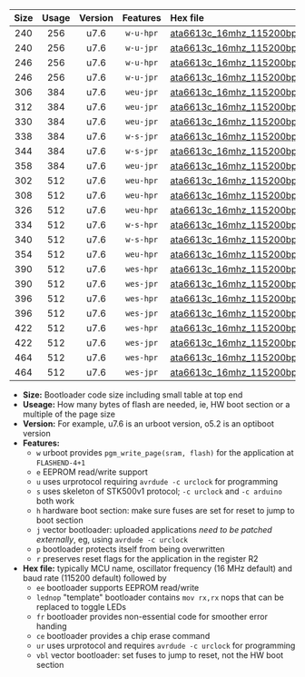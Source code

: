 |Size|Usage|Version|Features|Hex file|
|:-:|:-:|:-:|:-:|:--|
|240|256|u7.6|`w-u-hpr`|[ata6613c_16mhz_115200bps_ur.hex](https://raw.githubusercontent.com/stefanrueger/urboot/main//ata6613c_16mhz_115200bps_ur.hex)|
|240|256|u7.6|`w-u-jpr`|[ata6613c_16mhz_115200bps_ur_vbl.hex](https://raw.githubusercontent.com/stefanrueger/urboot/main//ata6613c_16mhz_115200bps_ur_vbl.hex)|
|246|256|u7.6|`w-u-hpr`|[ata6613c_16mhz_115200bps_lednop_ur.hex](https://raw.githubusercontent.com/stefanrueger/urboot/main//ata6613c_16mhz_115200bps_lednop_ur.hex)|
|246|256|u7.6|`w-u-jpr`|[ata6613c_16mhz_115200bps_lednop_ur_vbl.hex](https://raw.githubusercontent.com/stefanrueger/urboot/main//ata6613c_16mhz_115200bps_lednop_ur_vbl.hex)|
|306|384|u7.6|`weu-jpr`|[ata6613c_16mhz_115200bps_ee_ur_vbl.hex](https://raw.githubusercontent.com/stefanrueger/urboot/main//ata6613c_16mhz_115200bps_ee_ur_vbl.hex)|
|312|384|u7.6|`weu-jpr`|[ata6613c_16mhz_115200bps_ee_lednop_ur_vbl.hex](https://raw.githubusercontent.com/stefanrueger/urboot/main//ata6613c_16mhz_115200bps_ee_lednop_ur_vbl.hex)|
|330|384|u7.6|`weu-jpr`|[ata6613c_16mhz_115200bps_ee_lednop_fr_ur_vbl.hex](https://raw.githubusercontent.com/stefanrueger/urboot/main//ata6613c_16mhz_115200bps_ee_lednop_fr_ur_vbl.hex)|
|338|384|u7.6|`w-s-jpr`|[ata6613c_16mhz_115200bps_vbl.hex](https://raw.githubusercontent.com/stefanrueger/urboot/main//ata6613c_16mhz_115200bps_vbl.hex)|
|344|384|u7.6|`w-s-jpr`|[ata6613c_16mhz_115200bps_lednop_vbl.hex](https://raw.githubusercontent.com/stefanrueger/urboot/main//ata6613c_16mhz_115200bps_lednop_vbl.hex)|
|358|384|u7.6|`weu-jpr`|[ata6613c_16mhz_115200bps_ee_lednop_fr_ce_ur_vbl.hex](https://raw.githubusercontent.com/stefanrueger/urboot/main//ata6613c_16mhz_115200bps_ee_lednop_fr_ce_ur_vbl.hex)|
|302|512|u7.6|`weu-hpr`|[ata6613c_16mhz_115200bps_ee_ur.hex](https://raw.githubusercontent.com/stefanrueger/urboot/main//ata6613c_16mhz_115200bps_ee_ur.hex)|
|308|512|u7.6|`weu-hpr`|[ata6613c_16mhz_115200bps_ee_lednop_ur.hex](https://raw.githubusercontent.com/stefanrueger/urboot/main//ata6613c_16mhz_115200bps_ee_lednop_ur.hex)|
|326|512|u7.6|`weu-hpr`|[ata6613c_16mhz_115200bps_ee_lednop_fr_ur.hex](https://raw.githubusercontent.com/stefanrueger/urboot/main//ata6613c_16mhz_115200bps_ee_lednop_fr_ur.hex)|
|334|512|u7.6|`w-s-hpr`|[ata6613c_16mhz_115200bps.hex](https://raw.githubusercontent.com/stefanrueger/urboot/main//ata6613c_16mhz_115200bps.hex)|
|340|512|u7.6|`w-s-hpr`|[ata6613c_16mhz_115200bps_lednop.hex](https://raw.githubusercontent.com/stefanrueger/urboot/main//ata6613c_16mhz_115200bps_lednop.hex)|
|354|512|u7.6|`weu-hpr`|[ata6613c_16mhz_115200bps_ee_lednop_fr_ce_ur.hex](https://raw.githubusercontent.com/stefanrueger/urboot/main//ata6613c_16mhz_115200bps_ee_lednop_fr_ce_ur.hex)|
|390|512|u7.6|`wes-hpr`|[ata6613c_16mhz_115200bps_ee.hex](https://raw.githubusercontent.com/stefanrueger/urboot/main//ata6613c_16mhz_115200bps_ee.hex)|
|390|512|u7.6|`wes-jpr`|[ata6613c_16mhz_115200bps_ee_vbl.hex](https://raw.githubusercontent.com/stefanrueger/urboot/main//ata6613c_16mhz_115200bps_ee_vbl.hex)|
|396|512|u7.6|`wes-hpr`|[ata6613c_16mhz_115200bps_ee_lednop.hex](https://raw.githubusercontent.com/stefanrueger/urboot/main//ata6613c_16mhz_115200bps_ee_lednop.hex)|
|396|512|u7.6|`wes-jpr`|[ata6613c_16mhz_115200bps_ee_lednop_vbl.hex](https://raw.githubusercontent.com/stefanrueger/urboot/main//ata6613c_16mhz_115200bps_ee_lednop_vbl.hex)|
|422|512|u7.6|`wes-hpr`|[ata6613c_16mhz_115200bps_ee_lednop_fr.hex](https://raw.githubusercontent.com/stefanrueger/urboot/main//ata6613c_16mhz_115200bps_ee_lednop_fr.hex)|
|422|512|u7.6|`wes-jpr`|[ata6613c_16mhz_115200bps_ee_lednop_fr_vbl.hex](https://raw.githubusercontent.com/stefanrueger/urboot/main//ata6613c_16mhz_115200bps_ee_lednop_fr_vbl.hex)|
|464|512|u7.6|`wes-hpr`|[ata6613c_16mhz_115200bps_ee_lednop_fr_ce.hex](https://raw.githubusercontent.com/stefanrueger/urboot/main//ata6613c_16mhz_115200bps_ee_lednop_fr_ce.hex)|
|464|512|u7.6|`wes-jpr`|[ata6613c_16mhz_115200bps_ee_lednop_fr_ce_vbl.hex](https://raw.githubusercontent.com/stefanrueger/urboot/main//ata6613c_16mhz_115200bps_ee_lednop_fr_ce_vbl.hex)|

- **Size:** Bootloader code size including small table at top end
- **Useage:** How many bytes of flash are needed, ie, HW boot section or a multiple of the page size
- **Version:** For example, u7.6 is an urboot version, o5.2 is an optiboot version
- **Features:**
  + `w` urboot provides `pgm_write_page(sram, flash)` for the application at `FLASHEND-4+1`
  + `e` EEPROM read/write support
  + `u` uses urprotocol requiring `avrdude -c urclock` for programming
  + `s` uses skeleton of STK500v1 protocol; `-c urclock` and `-c arduino` both work
  + `h` hardware boot section: make sure fuses are set for reset to jump to boot section
  + `j` vector bootloader: uploaded applications *need to be patched externally*, eg, using `avrdude -c urclock`
  + `p` bootloader protects itself from being overwritten
  + `r` preserves reset flags for the application in the register R2
- **Hex file:** typically MCU name, oscillator frequency (16 MHz default) and baud rate (115200 default) followed by
  + `ee` bootloader supports EEPROM read/write
  + `lednop` "template" bootloader contains `mov rx,rx` nops that can be replaced to toggle LEDs
  + `fr` bootloader provides non-essential code for smoother error handing
  + `ce` bootloader provides a chip erase command
  + `ur` uses urprotocol and requires `avrdude -c urclock` for programming
  + `vbl` vector bootloader: set fuses to jump to reset, not the HW boot section
